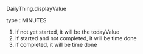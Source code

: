 DailyThing.displayValue

type : MINUTES
1. if not yet started, it will be the todayValue
2. if started and not completed, it will be time done
3. if completed, it will be time done


